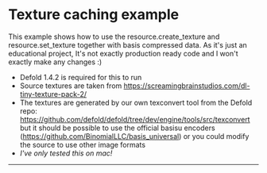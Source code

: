 # Texture caching example

This example shows how to use the resource.create_texture and resource.set_texture together with basis compressed data. As it's just an educational project, It's not exactly production ready code and I won't exactly make any changes :)

* Defold 1.4.2 is required for this to run
* Source textures are taken from https://screamingbrainstudios.com/dl-tiny-texture-pack-2/
* The textures are generated by our own texconvert tool from the Defold repo: https://github.com/defold/defold/tree/dev/engine/tools/src/texconvert but it should be possible to use the official basisu encoders (https://github.com/BinomialLLC/basis_universal) or you could modify the source to use other image formats
* _I've only tested this on mac!_

---